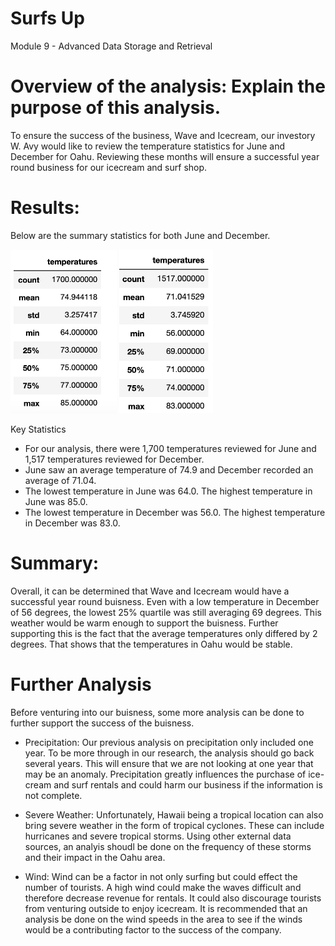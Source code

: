 # Surfs Up
Module 9 - Advanced Data Storage and Retrieval


# Overview of the analysis: Explain the purpose of this analysis.
To ensure the success of the business, Wave and Icecream, our investory W. Avy would like to review the temperature statistics for June and December for Oahu.    Reviewing these months will ensure a successful year round business for our icecream and surf shop.

# Results: 
Below are the summary statistics for both June and December.

<img src="June_statistics.png" width="170">           <img src="December_statistics.png" width="150"> 


Key Statistics
- For our analysis, there were 1,700 temperatures reviewed for June and 1,517 temperatures reviewed for December.
- June saw an average temperature of 74.9 and December recorded an average of 71.04.
- The lowest temperature in June was 64.0.   The highest temperature in June was 85.0.
- The lowest temperature in December was 56.0.   The highest temperature in December was 83.0.

# Summary: 
Overall, it can be determined that Wave and Icecream would have a successful year round buisness.   Even with a low temperature in December of 56 degrees, the lowest 25% quartile was still averaging 69 degrees.    This weather would be warm enough to support the buisness.   Further supporting this is the fact that the average temperatures only differed by 2 degrees.   That shows that the temperatures in Oahu would be stable.

# Further Analysis
Before venturing into our buisness, some more analysis can be done to further support the success of the buisness. 

- Precipitation:  Our previous analysis on precipitation only included one year.    To be more through in our research, the analysis should go back several years.   This will ensure that we are not looking at one year that may be an anomaly.   Precipitation greatly influences the purchase of ice-cream and surf rentals and could harm our business if the information is not complete.

- Severe Weather:   Unfortunately, Hawaii being a tropical location can also bring severe weather in the form of tropical cyclones.   These can include hurricanes and severe tropical storms.    Using other external data sources, an analyis shoudl be done on the frequency of these storms and their impact in the Oahu area.

- Wind:   Wind can be a factor in not only surfing but could effect the number of tourists.    A high wind could make the waves difficult and therefore decrease revenue for rentals.    It could also discourage tourists from venturing outside to enjoy icecream.   It is recommended that an analysis be done on the wind speeds in the area to see if the winds would be a contributing factor to the success of the company.
